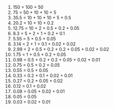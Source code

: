 
1. 150 = 100 + 50
2. 75 = 50 + 10 + 10 + 5
3. 35.5 = 10 + 10 + 10 + 5 + 0.5
4. 20.2 = 10 + 10 + 0.2
5. 12.75 = 10 + 2 + 0.5 + 0.2 + 0.05
6. 8.3 = 5 + 2 + 1 + 0.2 + 0.1
7. 5.55 = 5 + 0.5 + 0.05
8. 3.14 = 2 + 1 + 0.1 + 0.02 + 0.02
9. 2.99 = 2 + 0.5 + 0.2 + 0.2 + 0.05 + 0.02 + 0.02
10. 1.75 = 1 + 0.5 + 0.2 + 0.05
11. 0.98 = 0.5 + 0.2 + 0.2 + 0.05 + 0.02 + 0.01
12. 0.75 = 0.5 + 0.2 + 0.05
13. 0.55 = 0.5 + 0.05
14. 0.33 = 0.2 + 0.1 + 0.02 + 0.01
15. 0.27 = 0.2 + 0.05 + 0.02
16. 0.12 = 0.1 + 0.02
17. 0.08 = 0.05 + 0.02 + 0.01
18. 0.05 = 0.05
19. 0.03 = 0.02 + 0.01
